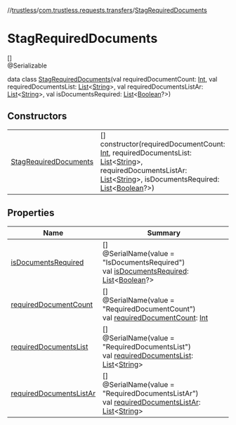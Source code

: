 //[trustless](../../../index.md)/[com.trustless.requests.transfers](../index.md)/[StagRequiredDocuments](index.md)

# StagRequiredDocuments

[]\
@Serializable

data class [StagRequiredDocuments](index.md)(val requiredDocumentCount: [Int](https://kotlinlang.org/api/latest/jvm/stdlib/kotlin/-int/index.html), val requiredDocumentsList: [List](https://kotlinlang.org/api/latest/jvm/stdlib/kotlin.collections/-list/index.html)&lt;[String](https://kotlinlang.org/api/latest/jvm/stdlib/kotlin/-string/index.html)&gt;, val requiredDocumentsListAr: [List](https://kotlinlang.org/api/latest/jvm/stdlib/kotlin.collections/-list/index.html)&lt;[String](https://kotlinlang.org/api/latest/jvm/stdlib/kotlin/-string/index.html)&gt;, val isDocumentsRequired: [List](https://kotlinlang.org/api/latest/jvm/stdlib/kotlin.collections/-list/index.html)&lt;[Boolean](https://kotlinlang.org/api/latest/jvm/stdlib/kotlin/-boolean/index.html)?&gt;)

## Constructors

| | |
|---|---|
| [StagRequiredDocuments](-stag-required-documents.md) | []<br>constructor(requiredDocumentCount: [Int](https://kotlinlang.org/api/latest/jvm/stdlib/kotlin/-int/index.html), requiredDocumentsList: [List](https://kotlinlang.org/api/latest/jvm/stdlib/kotlin.collections/-list/index.html)&lt;[String](https://kotlinlang.org/api/latest/jvm/stdlib/kotlin/-string/index.html)&gt;, requiredDocumentsListAr: [List](https://kotlinlang.org/api/latest/jvm/stdlib/kotlin.collections/-list/index.html)&lt;[String](https://kotlinlang.org/api/latest/jvm/stdlib/kotlin/-string/index.html)&gt;, isDocumentsRequired: [List](https://kotlinlang.org/api/latest/jvm/stdlib/kotlin.collections/-list/index.html)&lt;[Boolean](https://kotlinlang.org/api/latest/jvm/stdlib/kotlin/-boolean/index.html)?&gt;) |

## Properties

| Name | Summary |
|---|---|
| [isDocumentsRequired](is-documents-required.md) | []<br>@SerialName(value = &quot;IsDocumentsRequired&quot;)<br>val [isDocumentsRequired](is-documents-required.md): [List](https://kotlinlang.org/api/latest/jvm/stdlib/kotlin.collections/-list/index.html)&lt;[Boolean](https://kotlinlang.org/api/latest/jvm/stdlib/kotlin/-boolean/index.html)?&gt; |
| [requiredDocumentCount](required-document-count.md) | []<br>@SerialName(value = &quot;RequiredDocumentCount&quot;)<br>val [requiredDocumentCount](required-document-count.md): [Int](https://kotlinlang.org/api/latest/jvm/stdlib/kotlin/-int/index.html) |
| [requiredDocumentsList](required-documents-list.md) | []<br>@SerialName(value = &quot;RequiredDocumentsList&quot;)<br>val [requiredDocumentsList](required-documents-list.md): [List](https://kotlinlang.org/api/latest/jvm/stdlib/kotlin.collections/-list/index.html)&lt;[String](https://kotlinlang.org/api/latest/jvm/stdlib/kotlin/-string/index.html)&gt; |
| [requiredDocumentsListAr](required-documents-list-ar.md) | []<br>@SerialName(value = &quot;RequiredDocumentsListAr&quot;)<br>val [requiredDocumentsListAr](required-documents-list-ar.md): [List](https://kotlinlang.org/api/latest/jvm/stdlib/kotlin.collections/-list/index.html)&lt;[String](https://kotlinlang.org/api/latest/jvm/stdlib/kotlin/-string/index.html)&gt; |

